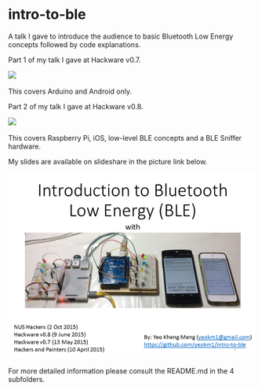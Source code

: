# intro-to-ble

A talk I gave to introduce the audience to basic Bluetooth Low Energy concepts followed by code explanations. 

Part 1 of my talk I gave at Hackware v0.7.

[![](http://img.youtube.com/vi/pNnwXPatzjc/0.jpg)](http://www.youtube.com/watch?v=pNnwXPatzjc)

This covers Arduino and Android only.

Part 2 of my talk I gave at Hackware v0.8.

[![](http://img.youtube.com/vi/UDNkrlfW9Sg/0.jpg)](https://www.youtube.com/watch?v=UDNkrlfW9Sg)

This covers Raspberry Pi, iOS, low-level BLE concepts and a BLE Sniffer hardware.


My slides are available on slideshare in the picture link below.

[![My slides on slideshare](misc/first-slide.png)](http://www.slideshare.net/yeokm1/introduction-to-bluetooth-low-energy)

For more detailed information please consult the README.md in the 4 subfolders.
